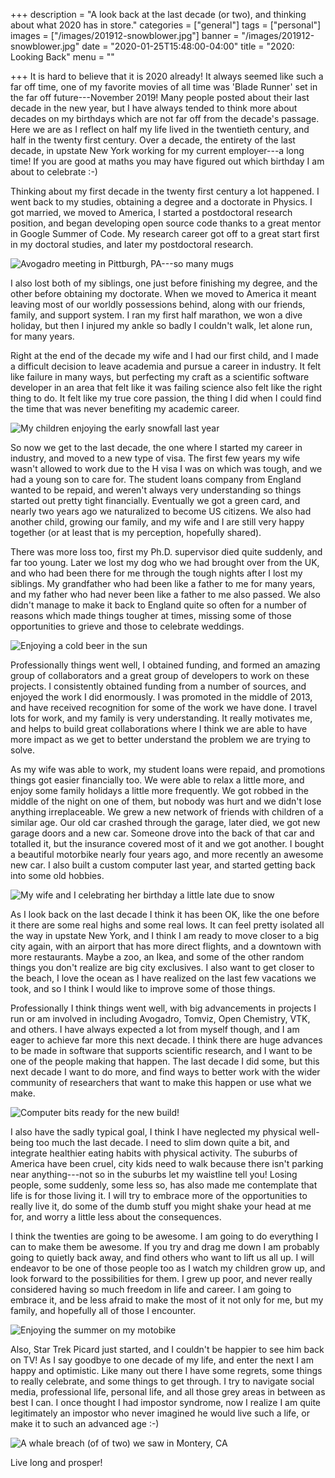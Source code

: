 +++
description = "A look back at the last decade (or two), and thinking about what 2020 has in store."
categories = ["general"]
tags = ["personal"]
images = ["/images/201912-snowblower.jpg"]
banner = "/images/201912-snowblower.jpg"
date = "2020-01-25T15:48:00-04:00"
title = "2020: Looking Back"
menu = ""

+++
It is hard to believe that it is 2020 already! It always seemed like such a far off time, one of my favorite movies of all time was 'Blade Runner' set in the far off future---November 2019! Many people posted about their last decade in the new year, but I have always tended to think more about decades on my birthdays which are not far off from the decade's passage. Here we are as I reflect on half my life lived in the twentieth century, and half in the twenty first century. Over a decade, the entirety of the last decade, in upstate New York working for my current employer---a long time! If you are good at maths you may have figured out which birthday I am about to celebrate :-)

<!--more-->

Thinking about my first decade in the twenty first century a lot happened. I went back to my studies, obtaining a degree and a doctorate in Physics. I got married, we moved to America, I started a postdoctoral research position, and began developing open source code thanks to a great mentor in Google Summer of Code. My research career got off to a great start first in my doctoral studies, and later my postdoctoral research.

![Avogadro meeting in Pittburgh, PA---so many mugs](/images/201808-avogadro-mugs.jpg)

I also lost both of my siblings, one just before finishing my degree, and the other before obtaining my doctorate. When we moved to America it meant leaving most of our worldly possessions behind, along with our friends, family, and support system. I ran my first half marathon, we won a dive holiday, but then I injured my ankle so badly I couldn't walk, let alone run, for many years.

Right at the end of the decade my wife and I had our first child, and I made a difficult decision to leave academia and pursue a career in industry. It felt like failure in many ways, but perfecting my craft as a scientific software developer in an area that felt like it was failing science also felt like the right thing to do. It felt like my true core passion, the thing I did when I could find the time that was never benefiting my academic career.

![My children enjoying the early snowfall last year](/images/201911-kids-snow.jpg)

So now we get to the last decade, the one where I started my career in industry, and moved to a new type of visa. The first few years my wife wasn't allowed to work due to the H visa I was on which was tough, and we had a young son to care for. The student loans company from England wanted to be repaid, and weren't always very understanding so things started out pretty tight financially. Eventually we got a green card, and nearly two years ago we naturalized to become US citizens. We also had another child, growing our family, and my wife and I are still very happy together (or at least that is my perception, hopefully shared).

There was more loss too, first my Ph.D. supervisor died quite suddenly, and far too young. Later we lost my dog who we had brought over from the UK, and who had been there for me through the tough nights after I lost my siblings. My grandfather who had been like a father to me for many years, and my father who had never been like a father to me also passed. We also didn't manage to make it back to England quite so often for a number of reasons which made things tougher at times, missing some of those opportunities to grieve and those to celebrate weddings.

![Enjoying a cold beer in the sun](/images/201909-sun-beer.jpg)

Professionally things went well, I obtained funding, and formed an amazing group of collaborators and a great group of developers to work on these projects. I consistently obtained funding from a number of sources, and enjoyed the work I did enormously. I was promoted in the middle of 2013, and have received recognition for some of the work we have done. I travel lots for work, and my family is very understanding. It really motivates me, and helps to build great collaborations where I think we are able to have more impact as we get to better understand the problem we are trying to solve.

As my wife was able to work, my student loans were repaid, and promotions things got easier financially too. We were able to relax a little more, and enjoy some family holidays a little more frequently. We got robbed in the middle of the night on one of them, but nobody was hurt and we didn't lose anything irreplaceable. We grew a new network of friends with children of a similar age. Our old car crashed through the garage, later died, we got new garage doors and a new car. Someone drove into the back of that car and totalled it, but the insurance covered most of it and we got another. I bought a beautiful motorbike nearly four years ago, and more recently an awesome new car. I also built a custom computer last year, and started getting back into some old hobbies.

![My wife and I celebrating her birthday a little late due to snow](/images/201902-me-wife.jpg)

As I look back on the last decade I think it has been OK, like the one before it there are some real highs and some real lows. It can feel pretty isolated all the way in upstate New York, and I think I am ready to move closer to a big city again, with an airport that has more direct flights, and a downtown with more restaurants. Maybe a zoo, an Ikea, and some of the other random things you don't realize are big city exclusives. I also want to get closer to the beach, I love the ocean as I have realized on the last few vacations we took, and so I think I would like to improve some of those things.

Professionally I think things went well, with big advancements in projects I run or am involved in including Avogadro, Tomviz, Open Chemistry, VTK, and others. I have always expected a lot from myself though, and I am eager to achieve far more this next decade. I think there are huge advances to be made in software that supports scientific research, and I want to be one of the people making that happen. The last decade I did some, but this next decade I want to do more, and find ways to better work with the wider community of researchers that want to make this happen or use what we make.

![Computer bits ready for the new build!](/images/201907-computer-parts.jpg)

I also have the sadly typical goal, I think I have neglected my physical well-being too much the last decade. I need to slim down quite a bit, and integrate healthier eating habits with physical activity. The suburbs of America have been cruel, city kids need to walk because there isn't parking near anything---not so in the suburbs let my waistline tell you! Losing people, some suddenly, some less so, has also made me contemplate that life is for those living it. I will try to embrace more of the opportunities to really live it, do some of the dumb stuff you might shake your head at me for, and worry a little less about the consequences.
 
I think the twenties are going to be awesome. I am going to do everything I can to make them be awesome. If you try and drag me down I am probably going to quietly back away, and find others who want to lift us all up. I will endeavor to be one of those people too as I watch my children grow up, and look forward to the possibilities for them. I grew up poor, and never really considered having so much freedom in life and career. I am going to embrace it, and be less afraid to make the most of it not only for me, but my family, and hopefully all of those I encounter.
 
![Enjoying the summer on my motobike](/images/201907-motorcycle-me.jpg)
 
Also, Star Trek Picard just started, and I couldn't be happier to see him back on TV! As I say goodbye to one decade of my life, and enter the next I am happy and optimistic. Like many out there I have some regrets, some things to really celebrate, and some things to get through. I try to navigate social media, professional life, personal life, and all those grey areas in between as best I can. I once thought I had impostor syndrome, now I realize I am quite legitimately an impostor who never imagined he would live such a life, or make it to such an advanced age :-)

![A whale breach (of of two) we saw in Montery, CA](/images/201909-whale-monterey.jpg)

Live long and prosper!
 
